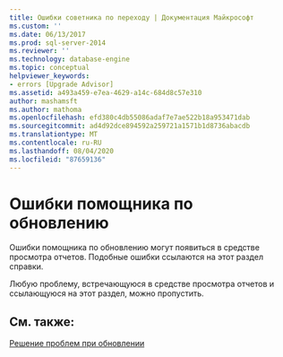 ```yaml
---
title: Ошибки советника по переходу | Документация Майкрософт
ms.custom: ''
ms.date: 06/13/2017
ms.prod: sql-server-2014
ms.reviewer: ''
ms.technology: database-engine
ms.topic: conceptual
helpviewer_keywords:
- errors [Upgrade Advisor]
ms.assetid: a493a459-e7ea-4629-a14c-684d8c57e310
author: mashamsft
ms.author: mathoma
ms.openlocfilehash: efd380c4db55086adaf7e7ae522b18a953471dab
ms.sourcegitcommit: ad4d92dce894592a259721a1571b1d8736abacdb
ms.translationtype: MT
ms.contentlocale: ru-RU
ms.lasthandoff: 08/04/2020
ms.locfileid: "87659136"
---
```

# <a name="upgrade-advisor-errors"></a>Ошибки помощника по обновлению
  Ошибки помощника по обновлению могут появиться в средстве просмотра отчетов. Подобные ошибки ссылаются на этот раздел справки.  
  
 Любую проблему, встречающуюся в средстве просмотра отчетов и ссылающуюся на этот раздел, можно пропустить.  
  
## <a name="see-also"></a>См. также:  
 [Решение проблем при обновлении](../../../2014/sql-server/install/resolving-upgrade-issues.md)  
  
  

